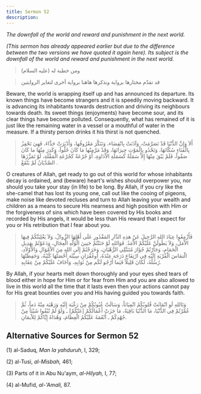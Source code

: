```yaml
---
title: Sermon 52
description: 
---
```


*The downfall of the world and reward and punishment in the next world.*

*(This sermon has already appeared earlier but due to the difference
between the two versions we have quoted it again here). Its subject is
the downfall of the world and reward and punishment in the next world.*

> ومن خطبة له (عليه السلام)

> قد تقدّم مختارها برواية ونذكرها هاهنا برواية أخرى لتغاير الروايتين

Beware, the world is wrapping itself up and has announced its departure.
Its known things have become strangers and it is speedily moving
backward. It is advancing its inhabitants towards destruction and
driving its neighbours towards death. Its sweet things (enjoyments) have
become sour, and its clear things have become polluted. Consequently,
what has remained of it is just like the remaining water in a vessel or
a mouthful of water in the measure. If a thirsty person drinks it his
thirst is not quenched.

> أَلاَ وَإِنَّ الدُّنْيَا قَدْ تَصَرَّمَتْ، وَآذَنَتْ بِانْقِضَاء، وَتَنَكَّرَ مَعْرُوفُها، وَأَدْبَرَتْ حَذَّاءَ،
> فَهِيَ تَحْفِزُ بِالْفَنَاءِ سُكَّانَهَا، وَتَحْدُو بِالْمَوْتِ جِيرَانَهَا، وَقَدْ مَرَّمِنْها مَا كَانَ حُلْواً،
> وَكَدِرَ مِنْهَا ما كَانَ صَفْواً، فَلَمْ يَبْقَ مِنْهَا إِلاَّ سَمَلَةٌ كَسَمَلَةِ الاْدَاوَةِ، أَوْ جُرْعَةٌ
> كَجُرْعَةِ الْمَقْلَةِ، لَوْ تَمَزَّزَهَا الصَّدْيَانُ لَمْ يَنْقَعْ .

O creatures of Allah, get ready to go out of this world for whose
inhabitants decay is ordained, and (beware) heart's wishes should
overpower you, nor should you take your stay (in life) to be long. By
Allah, if you cry like the she-camel that has lost its young one, call
out like the cooing of pigeons, make noise like devoted recluses and
turn to Allah leaving your wealth and children as a means to secure His
nearness and high position with Him or the forgiveness of sins which
have been covered by His books and recorded by His angels, it would be
less than His reward that I expect for you or His retribution that I
fear about you.

> فَأَزْمِعُوا عِبَادَ اللهِ الرَّحِيلَ عَنْ هذِهِ الدَّارِ المَقْدُورِ عَلَى أَهْلِهَا الزَّوالُ، وَلاَ
> يَغْلِبَنَّكُمْ فِيهَا الاْمَلُ، وَلاَ يَطُولَنَّ عَلَيْكُمْ الاْمَدُ. فَوَاللهِ لَوْ حَنَنْتُمْ حَنِينَ الْوُلَّهِ
> الْعِجَالِ، وَدَعَوْتُمْ بِهَدِيلِ الْحَمَامِ، وَجَأَرْتُمْ جُؤَارَ مُتَبَتِّلِي الرُّهْبَانِ، وَخَرَجْتُمْ إِلَى
> اللهِ مِنَ الاْمْوَالِ وَالاْوْلاَدِ، الْتمَاسَ الْقُرْبَةِ إِلَيْهِ فِي ارْتِفَاعِ دَرَجَة عِنْدَهُ،
> أوغُفْرَانِ سِيِّئَة أَحْصَتْهَا كُتُبُهُ، وَحَفِظَتْهَا رُسُلُهُ، لَكَانَ قَلِيلاً فَيَما أَرْجُو لَكُم مِنْ
> ثَوَابِهِ، وَأَخَافُ عَلَيْكُمْ مِنْ عِقَابِهِ.

By Allah, if your hearts melt down thoroughly and your eyes shed tears
of blood either in hope for Him or for fear from Him and you are also
allowed to live in this world all the time that it lasts even then your
actions cannot pay for His great bounties over you and His having guided
you towards faith.

> وَتَاللهِ لَوِ انْمَاثَتْ قُلوبُكُمُ انْمِيَاثاً، وَسَالَتْ عُيُونُكُمْ مِنْ رَغْبَة إِلَيْهِ وَرَهْبَة مِنْهُ
> دَماً، ثُمَّ عُمِّرْتُمْ فِي الدُّنْيَا، مَا الدُّنْيَا بَاقِيَةٌ، مَا جَزَتْ أَعْمَالُكُمْ \[عَنْكُمْ\] ـ
> وَلَوْ لَمْ تُبْقُوا شَيْئاً مِنْ جُهْدِكُمْ ـ أَنْعُمَهُ عَلَيْكُمُ الْعِظَامَ، وَهُدَاهُ إِيَّاكُمْ لِلاْيمَانِ.

## Alternative Sources for Sermon 52

\(1\) al-Saduq, *Man la yahduruh*, I, 329;

\(2\) al-Tusi, *al-Misbah,* 461;

\(3\) Parts of it in Abu Nu'aym, *al-Hilyah,* I, 77;

\(4\) al-Mufid, *al-\'Amali,* 87.